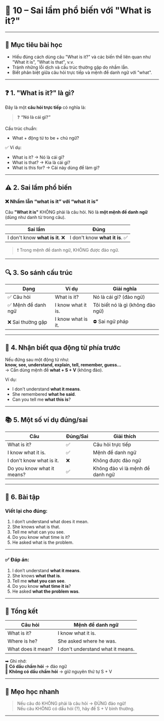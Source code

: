# 📘 10 – Sai lầm phổ biến với "What is it?"

---

## 🎯 Mục tiêu bài học

- Hiểu đúng cách dùng câu "What is it?" và các biến thể liên quan như "What it is", "What is that", v.v.
- Tránh những lỗi dịch và cấu trúc thường gặp do nhầm lẫn.
- Biết phân biệt giữa câu hỏi trực tiếp và mệnh đề danh ngữ với "what".

---

## ❓ 1. "What is it?" là gì?

Đây là một **câu hỏi trực tiếp** có nghĩa là:

> ❓ **“Nó là cái gì?”**

Cấu trúc chuẩn:
- What + động từ to be + chủ ngữ?

✅ Ví dụ:
- What is it? → Nó là cái gì?
- What is that? → Kia là cái gì?
- What is this for? → Cái này dùng để làm gì?

---

## ⚠️ 2. Sai lầm phổ biến

### ❌ Nhầm lẫn “what is it” với “what it is”

Câu **"What it is"** KHÔNG phải là câu hỏi. Nó là **một mệnh đề danh ngữ** (dùng như danh từ trong câu).

| Sai lầm | Đúng |
|--------|------|
| I don't know **what is it**. ❌ | I don't know **what it is**. ✅ |

> ❗ Trong mệnh đề danh ngữ, KHÔNG được đảo ngữ.

---

## 🔍 3. So sánh cấu trúc

| Dạng | Ví dụ | Giải nghĩa |
|------|--------|------------|
| ✅ Câu hỏi | What is it? | Nó là cái gì? (đảo ngữ) |
| ✅ Mệnh đề danh ngữ | I know what it is. | Tôi biết nó là gì (không đảo ngữ) |
| ❌ Sai thường gặp | I know what is it. | ⛔ Sai ngữ pháp |

---

## 🧠 4. Nhận biết qua động từ phía trước

Nếu đứng sau một động từ như:  
**know, see, understand, explain, tell, remember, guess...**  
→ Cần dùng mệnh đề **what + S + V** (không đảo).

Ví dụ:

- I don't understand **what it means**.  
- She remembered **what he said**.  
- Can you tell me **what this is**?

---

## 📚 5. Một số ví dụ đúng/sai

| Câu | Đúng/Sai | Giải thích |
|-----|-----------|-------------|
| What is it? | ✅ | Câu hỏi trực tiếp |
| I know what it is. | ✅ | Mệnh đề danh ngữ |
| I don't know what is it. | ❌ | Không được đảo ngữ |
| Do you know what it means? | ✅ | Không đảo vì là mệnh đề danh ngữ |

---

## 🧪 6. Bài tập

### Viết lại cho đúng:

1. I don’t understand what does it mean.  
2. She knows what is that.  
3. Tell me what can you see.  
4. Do you know what time is it?  
5. He asked what is the problem.

---

### ✅ Đáp án:

1. I don’t understand **what it means**.  
2. She knows **what that is**.  
3. Tell me **what you can see**.  
4. Do you know **what time it is**?  
5. He asked **what the problem was**.

---

## 📝 Tổng kết

| Câu hỏi | Mệnh đề danh ngữ |
|---------|------------------|
| What is it? | I know what it is. |
| Where is he? | She asked where he was. |
| What does it mean? | I don't understand what it means. |

➡ Ghi nhớ:  
🔹 **Có dấu chấm hỏi** → đảo ngữ  
🔹 **Không có dấu chấm hỏi** → giữ nguyên thứ tự S + V

---

## 🎯 Mẹo học nhanh

> Nếu câu đó KHÔNG phải là câu hỏi → ĐỪNG đảo ngữ!  
> Nếu câu KHÔNG có dấu hỏi (?), hãy để S + V bình thường.

---

